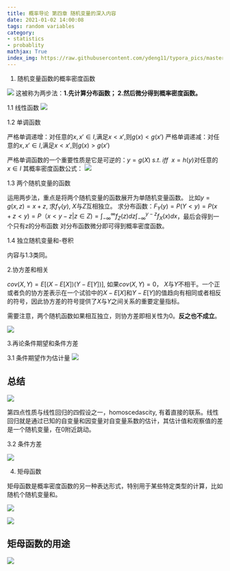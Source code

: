 ```yaml
---
title: 概率导论 第四章 随机变量的深入内容
date: 2021-01-02 14:00:08
tags: random variables
category: 
- statistics
- probablity
mathjax: True
index_img: https://raw.githubusercontent.com/ydeng11/typora_pics/master/typora20210216000415-27105.jpeg
---
```


1. 随机变量函数的概率密度函数

![](https://raw.githubusercontent.com/ydeng11/typora_pics/master/markdown20200221204916-649288.png)
这被称为两步法：**1.先计算分布函数； 2.然后微分得到概率密度函数。**

1.1 线性函数
![](https://raw.githubusercontent.com/ydeng11/typora_pics/master/markdown20200221204930-542050.png)

1.2 单调函数

严格单调递增：对任意的$x,x'\in I$,满足$x < x'$,则$g(x) < g(x')$
严格单调递减：对任意的$x,x'\in I$,满足$x < x'$,则$g(x) > g(x')$

严格单调函数的一个重要性质是它是可逆的：$y=g(X)\ s.t.\ iff\ \ x = h(y)$对任意的$x\in I$
其概率密度函数公式：
![](https://raw.githubusercontent.com/ydeng11/typora_pics/master/markdown20200221204947-960415.png)

1.3 两个随机变量的函数

运用两步法，重点是将两个随机变量的函数展开为单随机变量函数。
比如$y = g(x, z) = x+z$, 求$f_Y(y)$, $X$与$Z$互相独立。
求分布函数：$F_Y(y) = P(Y < y) = P(x+z < y) = P（x < y - z | z\in Z) = \int_{-\infty}^{\infty}f_Z(z)dz\int_{-\infty}^{y-z}f_X(x)dx$，最后会得到一个只有z的分布函数
对分布函数微分即可得到概率密度函数。

1.4 独立随机变量和-卷积

内容与1.3类同。

2.协方差和相关

$cov(X,Y) = E[(X-E[X])(Y-E[Y])]$, 如果$cov(X,Y) = 0$， $X$与$Y$不相干。一个正或者负的协方差表示在一个试验中的$X-E[X]$和$Y-E[Y]$的值趋向有相同或者相反的符号，因此协方差的符号提供了$X$与$Y$之间关系的重要定量指标。

需要注意，两个随机函数如果相互独立，则协方差即相关性为0。**反之也不成立**。

![](https://raw.githubusercontent.com/ydeng11/typora_pics/master/markdown20200221205004-150599.png)

3.再论条件期望和条件方差

3.1 条件期望作为估计量
![](https://raw.githubusercontent.com/ydeng11/typora_pics/master/markdown20200221205018-107632.png)

## 总结

![](https://raw.githubusercontent.com/ydeng11/typora_pics/master/markdown20200221205033-9991.png)

第四点性质与线性回归的四假设之一，homoscedascity, 有着直接的联系。线性回归就是通过已知的自变量和因变量对自变量系数的估计，其估计值和观察值的差是一个随机变量，在0附近跳动。

3.2 条件方差

![](https://raw.githubusercontent.com/ydeng11/typora_pics/master/markdown20200221205055-548654.png)

4. 矩母函数

矩母函数是概率密度函数的另一种表达形式，特别用于某些特定类型的计算，比如随机个随机变量和。

![](https://raw.githubusercontent.com/ydeng11/typora_pics/master/markdown20200221205110-911425.png)

![](https://raw.githubusercontent.com/ydeng11/typora_pics/master/markdown20200221205124-657415.png)

## 矩母函数的用途

![](https://raw.githubusercontent.com/ydeng11/typora_pics/master/markdown20200221205138-173531.png)